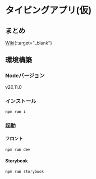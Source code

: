 # タイピングアプリ(仮)

## まとめ

[Wiki](https://furtive-busby-e7e.notion.site/9901e2bb70924f868b87d940f8a758f4){:target="\_blank"}

## 環境構築

### Nodeバージョン

v20.11.0

### インストール

```bash
npm run i
```

### 起動

#### フロント

```bash
npm run dev
```

#### Storybook

```bash
npm run storybook
```
